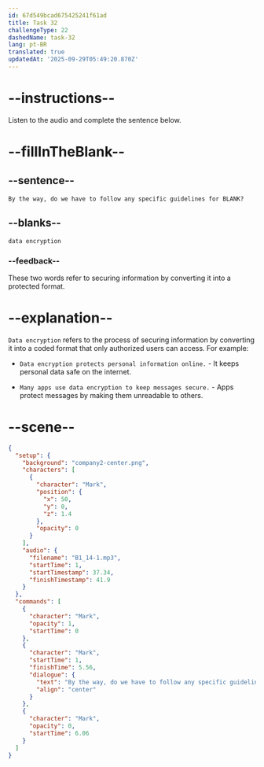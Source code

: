 ```yaml
---
id: 67d549bcad675425241f61ad
title: Task 32
challengeType: 22
dashedName: task-32
lang: pt-BR
translated: true
updatedAt: '2025-09-29T05:49:20.870Z'
---
```


<!-- (audio) Mark: By the way, do we have to follow any specific guidelines for data encryption? -->

# --instructions--

Listen to the audio and complete the sentence below.

# --fillInTheBlank--

## --sentence--

`By the way, do we have to follow any specific guidelines for BLANK?`

## --blanks--

`data encryption`

### --feedback--

These two words refer to securing information by converting it into a protected format.

# --explanation--

`Data encryption` refers to the process of securing information by converting it into a coded format that only authorized users can access. For example:

- `Data encryption protects personal information online.` - It keeps personal data safe on the internet.

- `Many apps use data encryption to keep messages secure.` - Apps protect messages by making them unreadable to others.

# --scene--

```json
{
  "setup": {
    "background": "company2-center.png",
    "characters": [
      {
        "character": "Mark",
        "position": {
          "x": 50,
          "y": 0,
          "z": 1.4
        },
        "opacity": 0
      }
    ],
    "audio": {
      "filename": "B1_14-1.mp3",
      "startTime": 1,
      "startTimestamp": 37.34,
      "finishTimestamp": 41.9
    }
  },
  "commands": [
    {
      "character": "Mark",
      "opacity": 1,
      "startTime": 0
    },
    {
      "character": "Mark",
      "startTime": 1,
      "finishTime": 5.56,
      "dialogue": {
        "text": "By the way, do we have to follow any specific guidelines for data encryption?",
        "align": "center"
      }
    },
    {
      "character": "Mark",
      "opacity": 0,
      "startTime": 6.06
    }
  ]
}
```
